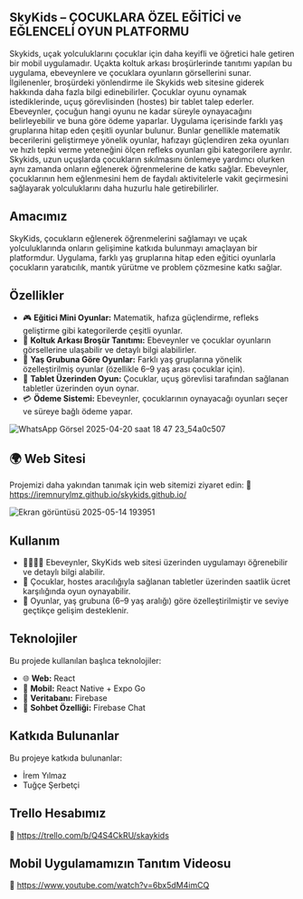## SkyKids – ÇOCUKLARA ÖZEL EĞİTİCİ ve EĞLENCELİ OYUN PLATFORMU

 Skykids, uçak yolculuklarını çocuklar için daha keyifli ve öğretici hale getiren bir mobil uygulamadır. Uçakta koltuk arkası broşürlerinde tanıtımı yapılan bu uygulama, ebeveynlere ve çocuklara oyunların görsellerini sunar. İlgilenenler, broşürdeki yönlendirme ile Skykids web sitesine giderek hakkında daha fazla bilgi edinebilirler.  Çocuklar oyunu oynamak istediklerinde, uçuş görevlisinden (hostes) bir tablet talep ederler. Ebeveynler, çocuğun hangi oyunu ne kadar süreyle oynayacağını belirleyebilir ve buna göre ödeme yaparlar. Uygulama içerisinde farklı yaş gruplarına hitap eden çeşitli oyunlar bulunur. Bunlar genellikle matematik becerilerini geliştirmeye yönelik oyunlar, hafızayı güçlendiren zeka oyunları ve hızlı tepki verme yeteneğini ölçen refleks oyunları gibi kategorilere ayrılır.
Skykids, uzun uçuşlarda çocukların sıkılmasını önlemeye yardımcı olurken aynı zamanda onların eğlenerek öğrenmelerine de katkı sağlar. Ebeveynler, çocuklarının hem eğlenmesini hem de faydalı aktivitelerle vakit geçirmesini sağlayarak yolculuklarını daha huzurlu hale getirebilirler.

## Amacımız

SkyKids, çocukların eğlenerek öğrenmelerini sağlamayı ve uçak yolculuklarında onların gelişimine katkıda bulunmayı amaçlayan bir platformdur. Uygulama, farklı yaş gruplarına hitap eden eğitici oyunlarla çocukların yaratıcılık, mantık yürütme ve problem çözmesine katkı sağlar.


## Özellikler

- 🎮 **Eğitici Mini Oyunlar:** Matematik, hafıza güçlendirme, refleks geliştirme gibi kategorilerde çeşitli oyunlar.  
- 🧾 **Koltuk Arkası Broşür Tanıtımı:** Ebeveynler ve çocuklar oyunların görsellerine ulaşabilir ve detaylı bilgi alabilirler.  
- 👶 **Yaş Grubuna Göre Oyunlar:** Farklı yaş gruplarına yönelik özelleştirilmiş oyunlar (özellikle 6–9 yaş arası çocuklar için).  
- 📱 **Tablet Üzerinden Oyun:** Çocuklar, uçuş görevlisi tarafından sağlanan tabletler üzerinden oyun oynar.  
- 💳 **Ödeme Sistemi:** Ebeveynler, çocuklarının oynayacağı oyunları seçer ve süreye bağlı ödeme yapar.


![WhatsApp Görsel 2025-04-20 saat 18 47 23_54a0c507](https://github.com/user-attachments/assets/70b3fe60-c2c1-4a93-8164-dba714e35152)



## 🌍 Web Sitesi

Projemizi daha yakından tanımak için web sitemizi ziyaret edin:
🔗 https://iremnurylmz.github.io/skykids.github.io/



![Ekran görüntüsü 2025-05-14 193951](https://github.com/user-attachments/assets/26517f82-6284-442d-ba0b-528f3f981434)



## Kullanım

- 👨‍👩‍👧‍👦 Ebeveynler, SkyKids web sitesi üzerinden uygulamayı öğrenebilir ve detaylı bilgi alabilir.  
- 📱 Çocuklar, hostes aracılığıyla sağlanan tabletler üzerinden saatlik ücret karşılığında oyun oynayabilir.  
- 🧠 Oyunlar, yaş grubuna (6–9 yaş aralığı) göre özelleştirilmiştir ve seviye geçtikçe gelişim desteklenir.


## Teknolojiler

Bu projede kullanılan başlıca teknolojiler:

- 🌐 **Web:** React  
- 📱 **Mobil:** React Native + Expo Go  
- 💾 **Veritabanı:** Firebase  
- 💬 **Sohbet Özelliği:** Firebase Chat



## Katkıda Bulunanlar

Bu projeye katkıda bulunanlar:

- İrem Yılmaz  
- Tuğçe Şerbetçi


## Trello Hesabımız

🔗 https://trello.com/b/Q4S4CkRU/skaykids


## Mobil Uygulamamızın Tanıtım Videosu

 🔗 https://www.youtube.com/watch?v=6bx5dM4imCQ

